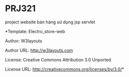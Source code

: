 # PRJ321
 project website bán hàng sử dụng jsp servlet
 
*Template: Electro_store-web

Author: W3layouts

Author URL: http://w3layouts.com

License: Creative Commons Attribution 3.0 Unported

License URL: http://creativecommons.org/licenses/by/3.0/*

